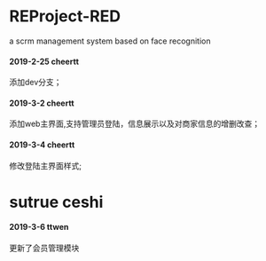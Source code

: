 # REProject-RED
a scrm management system based on face recognition

#### 2019-2-25 cheertt

 添加dev分支；

#### 2019-3-2 cheertt

添加web主界面,支持管理员登陆，信息展示以及对商家信息的增删改查；

#### 2019-3-4 cheertt

修改登陆主界面样式;


sutrue ceshi
=======
#### 2019-3-6 ttwen

更新了会员管理模块

